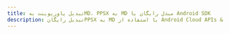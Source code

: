 ---title: تبدیل پاورپوینت بهMD، PPSX به MD مبدل رایگان یا Android SDKdescription: تبدیل رایگانPPSX به MD با استفاده از Android Cloud APIs & SDK. همچنین اسناد Microsoft PowerPoint را در Cloud ایجاد، ویرایش و رندر کنید.---